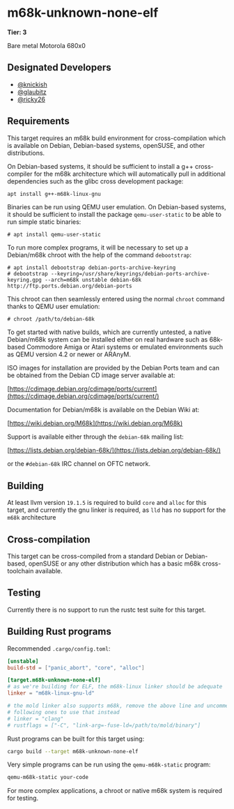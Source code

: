 # m68k-unknown-none-elf

**Tier: 3**

Bare metal Motorola 680x0

## Designated Developers

* [@knickish](https://github.com/knickish)
* [@glaubitz](https://github.com/glaubitz)
* [@ricky26](https://github.com/ricky26)

## Requirements

This target requires an m68k build environment for cross-compilation which
is available on Debian, Debian-based systems, openSUSE, and other distributions.

On Debian-based systems, it should be sufficient to install a g++ cross-compiler for the m68k
architecture which will automatically pull in additional dependencies such as
the glibc cross development package:

```sh
apt install g++-m68k-linux-gnu
```

Binaries can be run using QEMU user emulation. On Debian-based systems, it should be
sufficient to install the package `qemu-user-static` to be able to run simple static
binaries:

```text
# apt install qemu-user-static
```

To run more complex programs, it will be necessary to set up a Debian/m68k chroot with
the help of the command `debootstrap`:

```text
# apt install debootstrap debian-ports-archive-keyring
# debootstrap --keyring=/usr/share/keyrings/debian-ports-archive-keyring.gpg --arch=m68k unstable debian-68k http://ftp.ports.debian.org/debian-ports
```

This chroot can then seamlessly entered using the normal `chroot` command thanks to
QEMU user emulation:

```text
# chroot /path/to/debian-68k
```

To get started with native builds, which are currently untested, a native Debian/m68k
system can be installed either on real hardware such as 68k-based Commodore Amiga or
Atari systems or emulated environments such as QEMU version 4.2 or newer or ARAnyM.

ISO images for installation are provided by the Debian Ports team and can be obtained
from the Debian CD image server available at:

[https://cdimage.debian.org/cdimage/ports/current](https://cdimage.debian.org/cdimage/ports/current/)

Documentation for Debian/m68k is available on the Debian Wiki at:

[https://wiki.debian.org/M68k](https://wiki.debian.org/M68k)

Support is available either through the `debian-68k` mailing list:

[https://lists.debian.org/debian-68k/](https://lists.debian.org/debian-68k/)

or the `#debian-68k` IRC channel on OFTC network.

## Building

At least llvm version `19.1.5` is required to build `core` and `alloc` for this target, and currently the gnu linker is required, as `lld` has no support for the `m68k` architecture

## Cross-compilation

This target can be cross-compiled from a standard Debian or Debian-based, openSUSE or any
other distribution which has a basic m68k cross-toolchain available.

## Testing

Currently there is no support to run the rustc test suite for this target.

## Building Rust programs

Recommended `.cargo/config.toml`:
```toml
[unstable]
build-std = ["panic_abort", "core", "alloc"]

[target.m68k-unknown-none-elf]
# as we're building for ELF, the m68k-linux linker should be adequate
linker = "m68k-linux-gnu-ld"

# the mold linker also supports m68k, remove the above line and uncomment the
# following ones to use that instead
# linker = "clang"
# rustflags = ["-C", "link-arg=-fuse-ld=/path/to/mold/binary"]
```

Rust programs can be built for this target using:

```sh
cargo build --target m68k-unknown-none-elf
```

Very simple programs can be run using the `qemu-m68k-static` program:

```sh
qemu-m68k-static your-code
```

For more complex applications, a chroot or native m68k system is required for testing.
